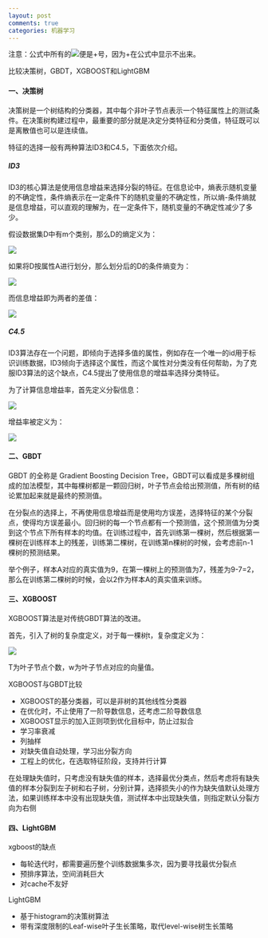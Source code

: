 ```yaml
---
layout: post
comments: true
categories: 机器学习
---
```

注意：公式中所有的<img src="http://chart.googleapis.com/chart?cht=tx&chl=\div">便是+号，因为+在公式中显示不出来。

比较决策树，GBDT，XGBOOST和LightGBM
#### 一、决策树
决策树是一个树结构的分类器，其中每个非叶子节点表示一个特征属性上的测试条件。在决策树构建过程中，最重要的部分就是决定分类特征和分类值，特征既可以是离散值也可以是连续值。

特征的选择一般有两种算法ID3和C4.5，下面依次介绍。
##### ID3
ID3的核心算法是使用信息增益来选择分裂的特征。在信息论中，熵表示随机变量的不确定性，条件熵表示在一定条件下的随机变量的不确定性，所以熵-条件熵就是信息增益，可以直观的理解为，在一定条件下，随机变量的不确定性减少了多少。

假设数据集D中有m个类别，那么D的熵定义为：

<img src="http://chart.googleapis.com/chart?cht=tx&chl=info(D)=-\sum_{i=1}^{m}p_{i}log_{2}(p_{i})">

如果将D按属性A进行划分，那么划分后的D的条件熵变为：

<img src="http://chart.googleapis.com/chart?cht=tx&chl=info_{A}(D)=\sum_{v}^{j=1}\frac{|D_{j}|}{|D|}info(D_{j})">

而信息增益即为两者的差值：

<img src="http://chart.googleapis.com/chart?cht=tx&chl=gain(A)=info(D)-info_{A}(D)">

##### C4.5
ID3算法存在一个问题，即倾向于选择多值的属性，例如存在一个唯一的id用于标识训练数据，ID3倾向于选择这个属性，而这个属性对分类没有任何帮助，为了克服ID3算法的这个缺点，C4.5提出了使用信息的增益率选择分类特征。

为了计算信息增益率，首先定义分裂信息：

<img src="http://chart.googleapis.com/chart?cht=tx&chl=SplitInfo_{A}(D)=-\sum_{v}^{j=1}\frac{|D_{j}|}{|D|}log_{2}\frac{|D_{j}|}{|D|}">

增益率被定义为：

<img src="http://chart.googleapis.com/chart?cht=tx&chl=GrainRatio(A)=\frac{gain(A)}{SplitInfo(A)}">

#### 二、GBDT
GBDT 的全称是 Gradient Boosting Decision Tree，GBDT可以看成是多棵树组成的加法模型，其中每棵树都是一颗回归树，叶子节点会给出预测值，所有树的结论累加起来就是最终的预测值。

在分裂点的选择上，不再使用信息增益而是使用均方误差，选择特征的某个分裂点，使得均方误差最小。回归树的每一个节点都有一个预测值，这个预测值为分类到这个节点下所有样本的均值。在训练过程中，首先训练第一棵树，然后根据第一棵树在训练样本上的残差，训练第二棵树，在训练第n棵树的时候，会考虑前n-1棵树的预测结果。

举个例子，样本A对应的真实值为9，在第一棵树上的预测值为7，残差为9-7=2，那么在训练第二棵树的时候，会以2作为样本A的真实值来训练。

#### 三、XGBOOST
XGBOOST算法是对传统GBDT算法的改进。

首先，引入了树的复杂度定义，对于每一棵树t，复杂度定义为：

<img src="http://chart.googleapis.com/chart?cht=tx&chl=\Omega (f_{t})=\gamma T\div\frac{1}{2}\lambda \sum_{j=1}^{T}\omega_{j}^{2}">

T为叶子节点个数，w为叶子节点对应的向量值。

XGBOOST与GBDT比较
* XGBOOST的基分类器，可以是非树的其他线性分类器
* 在优化时，不止使用了一阶导数信息，还考虑二阶导数信息
* XGBOOST显示的加入正则项到优化目标中，防止过拟合
* 学习率衰减
* 列抽样
* 对缺失值自动处理，学习出分裂方向
* 工程上的优化，在选取特征阶段，支持并行计算

在处理缺失值时，只考虑没有缺失值的样本，选择最优分类点，然后考虑将有缺失值的样本分裂到左子树和右子树，分别计算，选择损失小的作为缺失值默认处理方法，如果训练样本中没有出现缺失值，测试样本中出现缺失值，则指定默认分裂方向为右侧

#### 四、LightGBM
xgboost的缺点

* 每轮迭代时，都需要遍历整个训练数据集多次，因为要寻找最优分裂点
* 预排序算法，空间消耗巨大
* 对cache不友好

LightGBM

* 基于histogram的决策树算法
* 带有深度限制的Leaf-wise叶子生长策略，取代level-wise树生长策略
